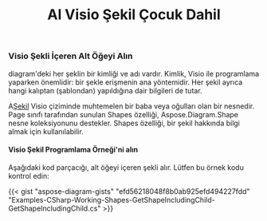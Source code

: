﻿---
title: Al Visio Şekil Çocuk Dahil
type: docs
weight: 110
url: /tr/net/get-visio-shape-including-child/
description: Bu bölümde, Aspose.Diagram ile şeklin kimliği veya adı olan çocuk da dahil olmak üzere visio şeklinin nasıl alınacağı açıklanmaktadır.
---
### **Visio Şekli İçeren Alt Öğeyi Alın**
diagram'deki her şeklin bir kimliği ve adı vardır. Kimlik, Visio ile programlama yaparken önemlidir: bir şekle erişmenin ana yöntemidir. Her şekil ayrıca hangi kalıptan (şablondan) yapıldığına dair bilgileri de tutar.

 A[Şekil](http://www.aspose.com/api/net/diagram/aspose.diagram/shape) Visio çiziminde muhtemelen bir baba veya oğulları olan bir nesnedir. Page sınıfı tarafından sunulan Shapes özelliği, Aspose.Diagram.Shape nesne koleksiyonunu destekler. Shapes özelliği, bir şekil hakkında bilgi almak için kullanılabilir.
#### **Visio Şekil Programlama Örneği'ni alın**
Aşağıdaki kod parçacığı, alt öğeyi içeren şekli alır. Lütfen bu örnek kodu kontrol edin:

{{< gist "aspose-diagram-gists" "efd56218048f8b0ab925efd494227fdd" "Examples-CSharp-Working-Shapes-GetShapeIncludingChild-GetShapeIncludingChild.cs" >}}

